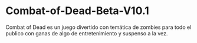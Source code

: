 # Combat-of-Dead-Beta-V10.1
Combat of Dead es un juego divertido con temática de zombies para todo el publico con ganas de algo de entretenimiento y suspenso a la vez.
